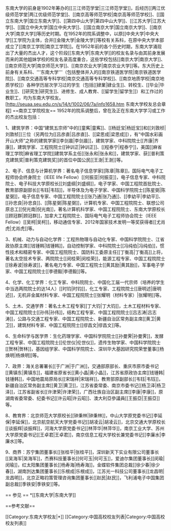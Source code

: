 东南大学的前身是1902年筹办的[[三江师范学堂|三江师范学堂]]，后经历[[两江优级师范学堂|两江优级师范学堂]]、[[南京高等师范学校|南京高等师范学校]]、[[国立东南大学|国立东南大学]]、[[第四中山大学|第四中山大学]]、[[江苏大学|江苏大学]]、[[国立中央大学|国立中央大学]]、[[国立南京大学|国立南京大学]]、[[南京大学|南京大学]]等历史时期。在1952年的院系调整中，以原[[中央大学|中央大学]]工学院为主体，合并[[金陵大学|金陵大学]]等校有关系科，在原中央大学本部成立了[[南京工学院|南京工学院]]。在1952年前的各个历史时期，东南大学涌现出了大量的杰出人才，这个阶段[[东南大学|东南大学]]的校友名录与由其前身发展而来的其他姐妹学校的校友名录高度重合，这些学校包括[[南京大学|南京大学]]、[[南京师范大学|南京师范大学]]、[[南京农业大学|南京农业大学]]等。东大历史上前身有关系科、'''东南大学'''（包括整体并入的[[南京铁道医学院|南京铁道医学院]]、[[南京交通高等专科学校|南京交通高等专科学校]]、[[南京地质学校|南京地质学校]]）各种学历层次学习过的学生（包括[[肄業|肄业生]]、转校生、[[毕业|毕业生]]、[[研究生|研究生]]、进修生、成人教育、[[留学生|留学生]]）和工作过的教职工，均为东南大学校友。<ref>[http://seuaa.seu.edu.cn/s/14/t/1002/06/7a/info1658.htm 东南大学校友总会章程]</ref>
==南京工学院校友==
1952年的院系调整后，曾在及正在东南大学学习或工作的杰出校友包括：

1、建筑学界：中国“建筑五宗师”中的[[童寯|童寯]]、[[杨廷宝|杨廷宝]]和[[刘敦桢|刘敦桢]]三位（另两位为[[吕彦直|吕彦直]]、[[梁思成|梁思成]]），有“中国水彩画开山大师”之称的建筑学家[[李剑晨|李剑晨]]，建筑学家、中科院院士[[齐康|齐康]]，建筑学家、工程院院士[[钟训正|钟训正]]、[[程泰宁|程泰宁]]，美国[[麻省理工学院|麻省理工学院]]建筑学系主任[[张永和|张永和]]，建筑学家、获[[普利策克建筑奖|普利策克建筑奖]]的首位中国公民[[王澍|王澍]]等。

2、电子、信息与计算机学界：著名电子信息学家[[陈章|陈章]]，国际电气电子工程师协会终身院士（IEEE life Fellow）[[何振亚|何振亚]]，电子信息专家、中科院院士、电子科技大学原校长[[刘盛纲|刘盛纲]]，电子学家、中国工程院首批院士、教育部原副部长[[韦钰|韦钰]]，半导体及为电子学家、中国科学院院士[[陈星弼|陈星弼]]，电子信息专家、中国工程院院士[[张乃通|张乃通]]、[[李幼平|李幼平]]、[[孙忠良|孙忠良]]、[[陈星弼|陈星弼]]，计算机专家、中国工程院院士、联想公司原总工[[倪光南|倪光南]]，著名计算机科学家、中国工程院院士、东南大学原校长[[顾冠群|顾冠群]]，加拿大工程院院士、国际电气电子工程师协会院士（IEEE Fellow）[[吴柯|吴柯]]，移动通信专家、2012年国家技术发明一等奖获得者[[尤肖虎|尤肖虎]]等。

3、机械、动力与自动化学界：工程热物理与自动化专家、中国科学院院士、江省政协原主席[[钱锺韩|钱锺韩]]，自动控制学家、中科院院士[[冯纯伯|冯纯伯]]，惯性技术和精密专家、中国工程院院士、国防科工委原主任[[丁衡高|丁衡高]]上将，著名太空技术专家、两院院士[[闵桂荣|闵桂荣]]，能源工程专家、中国工程院院士[[徐寿波|徐寿波]]，著名电力专家、中国工程院士[[黄其励|黄其励]]，军事电子学家、中国工程院院士[[李德毅|李德毅]]等。

4、化学、化工学界：化工专家、中科院院士、中国化工届一代宗师（培养的学生中当选两院院士的达14人）[[时钧|时钧]]，化工专家、工程院院士[[唐明述|唐明述]]，无机非金属材料专家、中国工程院院士[[张耀明（材料专家）|张耀明]]等。

5、土木、交通学界：著名土木工程专家[[丁大钧|丁大钧]]，土木工程材料专家、中国工程院院士[[孙伟|孙伟]]，结构工程专家、中国工程院院士[[吕志涛|吕志涛]]，公路与交通工程专家、中国工程院院士、新疆自治区常务副主席[[黄卫|黄卫]]，建筑材料专家、中国工程院院士[[缪昌文|缪昌文]]等。

6、生命科学与医学界：生化药理学家、中国科学院院士[[孙曼霁|孙曼霁]]，发酵工程专家、中国工程院院士[[伦世仪|伦世仪]]，遗传生物学家、中国科学院院士[[贺林|贺林]]，基因组学家、中国科学院院士、深圳华大基因研究院荣誉董事[[杨焕明|杨焕明]]等。

7、政界：海关总署署长[[于广洲|于广洲]]，交通部原部长、重庆市原市委书记[[黄镇东|黄镇东]]，福建省原省长[[黄小晶|黄小晶]]，江苏省原政协主席[[钱锺韩|钱锺韩]]，中国地震局原局长[[宋瑞祥|宋瑞祥]]，教育部原副部长[[韦钰|韦钰]]，新疆自治区常务副主席[[黄卫|黄卫]]，江苏省委常委、南京市委书记[[杨卫泽|杨卫泽]]，江苏省副省长[[许津荣|许津荣]]，广西壮族自治区副主席[[李康|李康]]，原湖南省委常委、纪委书记[[许云昭|许云昭]]、澳大利亞參議員[[王振亞|王振亞]]等。

8、教育界：北京师范大学原校长[[钟秉林|钟秉林]]，中山大学原党委书记[[李延保|李延保]]，北京航空航天大学党委书记[[胡凌云|胡凌云]]，北京交通大学原校长[[谈振辉|谈振辉]]，河海大学原党委书记[[林萍华|林萍华]]，南京工业大学、苏州大学原党委书记[[王卓君|王卓君]]，南京信息工程大学校长兼党委书记[[李廉水|李廉水]]等。

9、商界：苏宁集团董事长[[张桂平|张桂平]]，深圳新天下实业有限公司董事长[[吴海军|吴海军]]，杰赛科技董事长[[何可玉|何可玉]]，爱迪尔集团董事长[[闵瑜|闵瑜]]，红太阳集团董事长[[杨寿海|杨寿海]]，金蝶软件集团总裁[[徐少春|徐少春]]，湖南剀达集团董事长[[乐根成|乐根成]]，江苏光一科技公司董事长[[龙昌明|龙昌明]]，北京正略钧策管理咨询集团董事长[[赵民|赵民]]，飞利浦电子中国集团副总裁[[季铁安|季铁安]]等。

== 参见 ==
*[[东南大学|东南大学]]

==参考文献==
<references />

[[Category:东南大学校友|*]]
[[Category:中国高校校友列表|Category:中国高校校友列表]]
